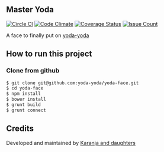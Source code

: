 ## Master Yoda

[![Circle CI](https://circleci.com/gh/yoda-yoda/yoda-face.svg?style=svg&circle-token=768d363eebabba53264fcb24298be9e0393b27fe)](https://circleci.com/gh/yoda-yoda/yoda-face) [![Code Climate](https://codeclimate.com/github/yoda-yoda/yoda-face/badges/gpa.svg)](https://codeclimate.com/github/yoda-yoda/yoda-face) [![Coverage Status](https://coveralls.io/repos/yoda-yoda/yoda-face/badge.svg?branch=master&service=github)](https://coveralls.io/github/yoda-yoda/yoda-face?branch=master) [![Issue Count](https://codeclimate.com/github/yoda-yoda/yoda-face/badges/issue_count.svg)](https://codeclimate.com/github/yoda-yoda/yoda-face)


A face to finally put on [yoda-yoda](http://karanja.co)

## How to run this project
### Clone from github
```bash
$ git clone git@github.com:yoda-yoda/yoda-face.git
$ cd yoda-face
$ npm install
$ bower install
$ grunt build
$ grunt connect
```

## Credits
Developed and maintained by [Karanja and daughters](http://karanja.co)
